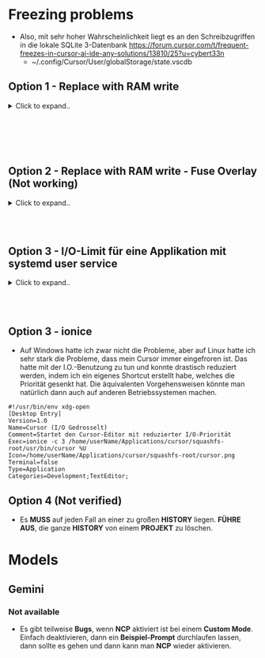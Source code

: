 # Freezing problems
- Also, mit sehr hoher Wahrscheinlichkeit liegt es an den Schreibzugriffen in die lokale SQLite 3-Datenbank https://forum.cursor.com/t/frequent-freezes-in-cursor-ai-ide-any-solutions/13810/25?u=cybert33n
  - ~/.config/Cursor/User/globalStorage/state.vscdb 





## Option 1 - Replace with RAM write


<details><summary>Click to expand..</summary>

```
#!/usr/bin/env bash
set -Eeuo pipefail

CURSOR_BIN="$HOME/Applications/cursor/squashfs-root/usr/bin/cursor"

# Alle relevanten Cursor-Ordner ermitteln
PERSIST="$HOME/.local/share/cursor_persist"
RAMDIR="/dev/shm/cursor_data"

mkdir -p "$PERSIST" "$RAMDIR"

# Falls noch keine persistente Datenbasis existiert → aktuelle übernehmen
if [ ! -d "$PERSIST/config" ]; then
    echo "[*] Erste Einrichtung – kopiere aktuelle Cursor-Daten..."
    mkdir -p "$PERSIST/config"
    rsync -a "$HOME/.config/Cursor/" "$PERSIST/config/"
fi

# Restore persistente Daten in RAM
echo "[*] Lade Daten aus Persistenz in RAM..."
rsync -a --delete "$PERSIST/" "$RAMDIR/"

# Symlinks setzen, damit Cursor ins RAM schreibt
rm -rf "$HOME/.config/Cursor"
ln -s "$RAMDIR/config" "$HOME/.config/Cursor"

# Hintergrundsync alle 30s
(
  while sleep 30; do
    rsync -a --delete "$RAMDIR/" "$PERSIST/"
  done
) &

# Finaler Sync bei Exit
trap 'echo "[*] Sync beim Beenden..."; rsync -a --delete "$RAMDIR/" "$PERSIST/"' EXIT

# Start
exec "$CURSOR_BIN" "$@"

```

</details>










<br><br>
<br><br>


## Option 2 - Replace with RAM write - Fuse Overlay (Not working)


<details><summary>Click to expand..</summary>


```bash
#!/bin/bash

set -e

STATE_ORIG="$HOME/.config/Cursor/User/globalStorage"
STATE_FUSED="$HOME/.config/Cursor/User/globalStorage-fused"

# Persistent Upper und Work Verzeichnisse (keine RAM-Pfade)
UPPER="$HOME/.local/share/cursor_overlay_upper"
WORK="$HOME/.local/share/cursor_overlay_work"

# Backup-Datei (dein 1GB Schatz)
BACKUP_FILE="$STATE_ORIG/state.vscdb_backup"

CURSOR_BIN="$HOME/Applications/cursor/squashfs-root/usr/bin/cursor"

# Intervall fürs Backup-Update (in Sekunden)
BACKUP_INTERVAL=600  # 10 Minuten

# Safety: Nicht mit sudo starten
if [[ "$EUID" -eq 0 ]]; then
  echo "🚫 Bitte nicht als root ausführen!"
  exit 1
fi

pkill -9 cursor || true
sleep 1
fusermount -uz "$STATE_FUSED"

# Ordner vorbereiten
mkdir -p "$UPPER" "$WORK" "$STATE_FUSED" "$STATE_ORIG"

# Backup Restore: Wenn upper/state.vscdb fehlt, kopiere Backup rein
if [ ! -f "$UPPER/state.vscdb" ]; then
  if [ -f "$BACKUP_FILE" ]; then
    echo "♻️ Backup wird in Overlay kopiert..."
    cp "$BACKUP_FILE" "$UPPER/state.vscdb"
  else
    echo "⚠️ Backup-Datei fehlt, Overlay startet leer."
  fi
fi

# Falls Overlay schon gemountet, vorher unmounten
if mountpoint -q "$STATE_FUSED"; then
  echo "🔁 Vorheriges Overlay wird entfernt..."
  fusermount -u "$STATE_FUSED"
fi

# Overlay mounten
echo "🔧 Mounting OverlayFS..."
fuse-overlayfs -o lowerdir="$STATE_ORIG",upperdir="$UPPER",workdir="$WORK" "$STATE_FUSED" || {
  echo "❌ Mount fehlgeschlagen – prüfe workdir & upperdir"
  exit 1
}

# Symlink ersetzen
rm -rf "$STATE_ORIG"
ln -s "$STATE_FUSED" "$STATE_ORIG"

echo "✅ Overlay aktiv. Cursor schreibt in persistentem RAM-Overlay."
echo "⏳ Backup-Synchronisation läuft alle $((BACKUP_INTERVAL/60)) Minuten im Hintergrund."

# Backup-Update Loop im Hintergrund starten
(
  while true; do
    if [ -f "$UPPER/state.vscdb" ]; then
      echo "💾 Backup aktualisieren: $BACKUP_FILE"
      cp "$UPPER/state.vscdb" "$BACKUP_FILE"
    else
      echo "⚠️ state.vscdb im Overlay nicht gefunden!"
    fi
    sleep $BACKUP_INTERVAL
  done
) &

# Starte Cursor mit nice und ionice, damit die I/O-Last sinkt
ionice -c 3 nice -n 19 "$CURSOR_BIN"
```

cursor-fused.desktop:
```
#!/usr/bin/env xdg-open
[Desktop Entry]
Version=1.0
Name=Cursor (I/O Gedrosselt)
Comment=Startet den Cursor-Editor mit reduzierter I/O-Priorität
Exec=/home/userName/Applications/cursor/fix-freezes.sh
Icon=/home/userName/Applications/cursor/squashfs-root/cursor.png
Terminal=false
Type=Application
Categories=Development;TextEditor;
```

Remove fuse overlay:
```
 # 1) Cursor & evtl. fuse-overlayfs stoppen
sudo pkill -9 cursor || true
sudo pkill -9 -f fuse-overlayfs || true

# 2) FUSE-Mount aushängen (nutzerseitig, dann notfalls root)
fusermount -uz /home/yourUserName/.config/Cursor/User/globalStorage-fused 2>/dev/null || true
fusermount3 -uz /home/yourUserName/.config/Cursor/User/globalStorage-fused 2>/dev/null || true
sudo umount -l /home/yourUserName/.config/Cursor/User/globalStorage-fused 2>/dev/null || true

# 3) Falls globalStorage ein Symlink ist → löschen
if [ -L /home/yourUserName/.config/Cursor/User/globalStorage ]; then
  rm -f /home/yourUserName/.config/Cursor/User/globalStorage
fi

# 4) Original-Ordner wiederherstellen (falls vom Script umbenannt)
#   Wir prüfen typische Namen; erster Treffer wird zurückbenannt
for cand in globalStorage-real globalStorage_real globalStorage.orig globalStorage.bak; do
  if [ -d "/home/yourUserName/.config/Cursor/User/$cand" ]; then
    mv -T "/home/yourUserName/.config/Cursor/User/$cand" "/home/yourUserName/.config/Cursor/User/globalStorage"
    break
  fi
done

# 5) Falls kein Original existiert → neu anlegen
mkdir -p /home/yourUserName/.config/Cursor/User/globalStorage

# 6) Optional: Overlay-Daten retten, falls DB fehlt
if [ -f /home/yourUserName/.local/share/cursor_overlay_upper/state.vscdb ] && [ ! -f /home/yourUserName/.config/Cursor/User/globalStorage/state.vscdb ]; then
  cp /home/yourUserName/.local/share/cursor_overlay_upper/state.vscdb /home/yourUserName/.config/Cursor/User/globalStorage/state.vscdb
fi

# 7) Overlay-Verzeichnisse wirklich entfernen
rm -rf /home/yourUserName/.config/Cursor/User/globalStorage-fused \
       /home/yourUserName/.local/share/cursor_overlay_upper \
       /home/yourUserName/.local/share/cursor_overlay_work

# 8) Ownerships reparieren
sudo chown -R yourUserName:yourUserName /home/yourUserName/.config/Cursor /home/yourUserName/.local/share

# 9) Verifizieren
ls -ld /home/yourUserName/.config/Cursor/User/globalStorage
stat -c '%U:%G %A' /home/yourUserName/.config/Cursor/User/globalStorage
```

</details>



<br><br>




## Option 3 - I/O-Limit für eine Applikation mit systemd user service

<details><summary>Click to expand..</summary>

### 1. **Standard: Physisches Blockdevice rausfinden**

Wenn du keine verschlüsselte Partition hast, finde das Device deiner App so:

```bash
# Pfad zur ausführbaren Datei anpassen
APP_PATH="/pfad/zur/app"

# Geräte-Device herausfinden
DEVICE=$(df "$APP_PATH" | tail -1 | awk '{print $1}')

# Major:Minor ID herausfinden
DEVICE_ID=$(lsblk -no MAJ:MIN "$DEVICE")

echo "Physisches Device: $DEVICE_ID"
```

---

### 2. **Bei LUKS/dm-crypt verschlüsselten Partitionen (z.B. /dev/mapper/cryptdata):**

Weil systemd I/O-Limits nur auf physische Geräte wirken, musst du das **unterliegende echte Blockdevice** finden.

```bash
# Zunächst Mount-Device für deine App herausfinden
APP_PATH="/pfad/zur/app"
MOUNT_DEVICE=$(df "$APP_PATH" | tail -1 | awk '{print $1}')

# Das könnte /dev/mapper/cryptdata sein – find das physische Device drunter
lsblk -o NAME,MAJ:MIN,TYPE,MOUNTPOINT -r | grep "$MOUNT_DEVICE" -A 5
```

Du bekommst eine Baumstruktur. Beispiel:

```
nvme0n1p3 249:3 part
cryptdata 242:0 crypt /home
```

**Wichtig:**

* `cryptdata` ist virtuell (dm-crypt).
* Das darunter liegende physische Device ist `nvme0n` mit Major\:Minor `249:3`.

Nutze also immer das **untere physische Device (Partition)**, nicht das virtuelle.

---

### 3. **systemd user service Datei erstellen:**

Pfad:
`~/.config/systemd/user/cursor-throttled.service`

Inhalt:

```ini
[Unit]
Description=Cursor Editor mit I/O Limit und niedriger Priorität
# Beschreibung des Services, wie er im System auftaucht.

[Service]
ExecStart=/home/userName/Applications/cursor/squashfs-root/usr/bin/cursor
# Startet die Cursor-Anwendung.

IOReadBandwidthMax=249:3 115M
# Maximale Lesebandbreite auf physischem Device (Major:Minor 249:3).
# '1M' = 1 Megabyte pro Sekunde.
# Je kleiner der Wert, desto strenger die Drosselung.
# Höchster Wert = keine Limitierung (Wert weglassen).
# Niedrigster Wert = minimalste erlaubte Bandbreite (~1 Byte).

IOWriteBandwidthMax=249:3 115M
# Gleiche Logik für Schreibbandbreite.

# Nice=-20
# CPU-Priorität (nice-Wert) von -20 (höchste Priorität) bis +19 (niedrigste Priorität).
# Höchster Prioritätswert, den du setzen kannst, ist +19 → Prozess wird erst ausgeführt, wenn CPU komplett frei ist.
# Niedrigster Wert ist -20 → Prozess läuft bevorzugt und kann anderen Prozessen CPU wegnehmen.
# Für Ressourcenschonung immer möglichst hoch setzen, also +19.

# IOSchedulingClass=2
# I/O Scheduler-Klassen:
# 1 = Echtzeit (Realtime) – höchste I/O-Priorität
# 2 = Beste Bemühungen (Best Effort) – Standard
# 3 = Idle – niedrigste Priorität, I/O nur wenn sonst nichts los ist.
# Für Drosselung muss dieser Wert auf 3 (Idle) gesetzt werden.

# IOSchedulingPriority=2
# Priorität innerhalb der Scheduler-Klasse:
# Gültig nur für Klassen 1 (Realtime) und 2 (Best Effort).
# Werte von 0 (höchste Priorität) bis 7 (niedrigste Priorität).
# Für Klasse 3 (Idle) wird dieser Wert ignoriert, aber es schadet nicht, 7 zu setzen.

Restart=on-failure
# Automatischer Neustart des Prozesses bei Absturz.

# Weitere sinnvolle Optionen (nicht zwingend "MUSS", aber empfohlen):

# CPUQuota=20%
# Begrenzung der CPU-Auslastung auf 20% (alternativ zu Nice).
# Nützlich, wenn du zusätzlich zur Priorität auch absolute CPU-Beschränkungen willst.

# MemoryMax=500M
# Maximaler RAM-Verbrauch, hier z.B. 500 Megabyte.
# Hilft bei Speicher-Lecks und schützt das System.

[Install]
WantedBy=default.target
# Startet den Service automatisch mit der User-Session.

```

---

### 4. **Service aktivieren und starten:**

```bash
systemctl --user daemon-reload
systemctl --user start cursor-throttled.service
```

Optional Autostart:

```bash
systemctl --user enable cursor-throttled.service
```

---

### 5. **Logs prüfen:**

```bash
journalctl --user -u cursor-throttled.service -f
```

---

### ⚠️ **Wichtig:**

* **Nur mit dem echten physischen Device (Major\:Minor) funktioniert I/O-Limiting!**
* Bei verschlüsselten Partitionen musst du das echte Gerät finden, nicht den Mapper.
* Der Wert für `IOReadBandwidthMax` und `IOWriteBandwidthMax` ist eine Kombination aus Major\:Minor und der Bandbreite (z.B. `249:3 1M` für 1 Megabyte pro Sekunde).
* System muss `cgroups v2` nutzen (Ubuntu 20.04+ mit neueren Kerneln).


### Werte ändern bei BedaRF UND NEUSTARTEN MIT:
```shell
systemctl --user daemon-reload
systemctl --user restart cursor-throttled.service
```

---

### So deaktivierst du den Autostart komplett:

```bash
systemctl --user disable cursor-throttled.service
```

---

### Und so stoppst du den aktuell laufenden Service:

```bash
systemctl --user stop cursor-throttled.service
```





</details>


<br><br>

## Option 3 - ionice
- Auf Windows hatte ich zwar nicht die Probleme, aber auf Linux hatte ich sehr stark die Probleme, dass mein Cursor immer eingefroren ist. Das hatte mit der I.O.-Benutzung zu tun und konnte drastisch reduziert werden, indem ich ein eigenes Shortcut erstellt habe, welches die Priorität gesenkt hat. Die äquivalenten Vorgehensweisen könnte man natürlich dann auch auf anderen Betriebssystemen machen.
```
#!/usr/bin/env xdg-open
[Desktop Entry]
Version=1.0
Name=Cursor (I/O Gedrosselt)
Comment=Startet den Cursor-Editor mit reduzierter I/O-Priorität
Exec=ionice -c 3 /home/userName/Applications/cursor/squashfs-root/usr/bin/cursor %U
Icon=/home/userName/Applications/cursor/squashfs-root/cursor.png
Terminal=false
Type=Application
Categories=Development;TextEditor;
```





## Option 4 (Not verified)
- Es **MUSS** auf jeden Fall an einer zu großen **HISTORY** liegen. **FÜHRE AUS**, die ganze **HISTORY** von einem **PROJEKT** zu löschen.


# Models

## Gemini

### Not available
- Es gibt teilweise **Bugs**, wenn **NCP** aktiviert ist bei einem **Custom Mode**. Einfach deaktivieren, dann ein **Beispiel-Prompt** durchlaufen lassen, dann sollte es gehen und dann kann man **NCP** wieder aktivieren.
